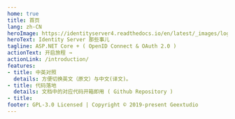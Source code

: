 ```yaml
---
home: true
title: 首页
lang: zh-CN
heroImage: https://identityserver4.readthedocs.io/en/latest/_images/logo.png
heroText: Identity Server 那些事儿
tagline: ASP.NET Core + ( OpenID Connect & OAuth 2.0 )
actionText: 开启旅程 →
actionLink: /introduction/
features:
- title: 中英对照
  details: 方便切换英文（原文）与中文(译文)。
- title: 代码落地
  details: 文档中的对应代码开箱即用 ( Github Repository )
- title: 
footer: GPL-3.0 Licensed | Copyright © 2019-present Geextudio
---
```

